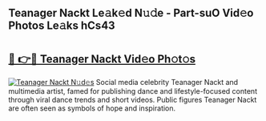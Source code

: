 ## Teanager Nackt Le𝚊k𝚎d N𝚞𝚍e - Part-suO Vid𝚎o Photos Le𝚊ks hCs43

# <h2><a href="http://fb0jaoq.evod.top/?m=Teanager+Nackt">🔗 👉🔴 Teanager Nackt Vid𝚎o Ph𝚘t𝚘s</a></h2>

[![Teanager Nackt N𝚞d𝚎s](https://i.imgur.com/8V9OHl7.gif)](http://fb0jaoq.evod.top/?m=Teanager+Nackt)
Social media celebrity Teanager Nackt and multimedia artist, famed for publishing dance and lifestyle-focused content through viral dance trends and short videos. Public figures Teanager Nackt are often seen as symbols of hope and inspiration. 
